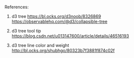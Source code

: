 References:

1. d3 tree
https://bl.ocks.org/d3noob/8326869
https://observablehq.com/@d3/collapsible-tree

2. d3 tree tool tip
https://blog.csdn.net/u013147600/article/details/46516193

3. d3 tree line color and weight
http://bl.ocks.org/shubhgo/80323b7f3881f874c02f
